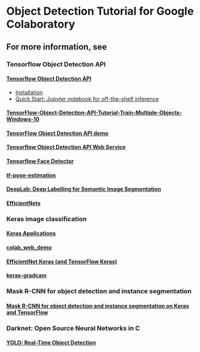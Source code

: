 # Object Detection Tutorial for Google Colaboratory

## For more information, see

### Tensorflow Object Detection API

#### [Tensorflow Object Detection API](https://github.com/tensorflow/models/tree/master/research/object_detection)
* [Installation](https://github.com/tensorflow/models/blob/master/research/object_detection/g3doc/installation.md)
* [Quick Start: Jupyter notebook for off-the-shelf inference](https://github.com/tensorflow/models/blob/master/research/object_detection/object_detection_tutorial.ipynb)

#### [TensorFlow-Object-Detection-API-Tutorial-Train-Multiple-Objects-Windows-10](https://github.com/EdjeElectronics/TensorFlow-Object-Detection-API-Tutorial-Train-Multiple-Objects-Windows-10)

#### [TensorFlow Object Detection API demo](https://github.com/GoogleCloudPlatform/tensorflow-object-detection-example)

#### [Tensorflow Object Detection API Web Service](https://github.com/webrtcHacks/tfObjWebrtc)

#### [Tensorflow Face Detector](https://github.com/yeephycho/tensorflow-face-detection)

#### [tf-pose-estimation](https://github.com/ildoonet/tf-pose-estimation)

#### [DeepLab: Deep Labelling for Semantic Image Segmentation](https://github.com/tensorflow/models/tree/master/research/deeplab)

#### [EfficientNets](https://github.com/tensorflow/tpu/tree/master/models/official/efficientnet)

### Keras image classification

#### [Keras Applications](https://keras.io/applications/)

#### [colab_web_demo](https://github.com/a2kiti/colab_web_demo)

#### [EfficientNet Keras (and TensorFlow Keras)](https://github.com/qubvel/efficientnet)

#### [keras-gradcam](https://github.com/eclique/keras-gradcam)

### Mask R-CNN for object detection and instance segmentation

#### [Mask R-CNN for object detection and instance segmentation on Keras and TensorFlow](https://github.com/matterport/Mask_RCNN)

### Darknet: Open Source Neural Networks in C

#### [YOLO: Real-Time Object Detection](https://pjreddie.com/darknet/yolo/)

